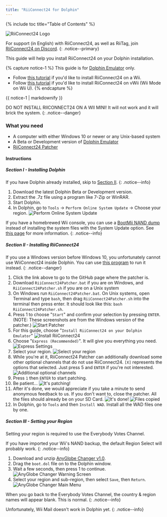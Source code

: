 ```yaml
---
title: "RiiConnect24 for Dolphin"
---
```


{% include toc title="Table of Contents" %}

![RiiConnect24 Logo](/images/riiconnect24/WiiRC24Logo.jpg)

For support (in English) with RiiConnect24, as well as RiiTag, join [RiiConnect24 on Discord](https://discord.gg/rc24).
{: .notice--primary}

This guide will help you install RiiConnect24 on your Dolphin installation.

{% capture notice-1 %}
This guide is for [Dolphin Emulator](https://dolphin-emu.org) only.

+ Follow [this tutorial](riiconnect24) if you'd like to install RiiConnect24 on a Wii.
+ Follow [this tutorial](riiconnect24-vwii) if you'd like to install RiiConnect24 on vWii (Wii Mode on Wii U).
{% endcapture %}

<div class="notice--warning">{{ notice-1 | markdownify }}</div>

DO NOT INSTALL RIICONNECT24 ON A WII MINI! It will not work and it will brick the system.
{: .notice--danger}

### What you need

* A computer with either Windows 10 or newer or any Unix-based system
* A Beta or Development version of [Dolphin Emulator](https://dolphin-emu.org/download/)
* [RiiConnect24 Patcher](https://github.com/RiiConnect24/RiiConnect24-Patcher/releases)

#### Instructions

##### Section I - Installing Dolphin

If you have Dolphin already installed, skip to [Section II](#section-ii---installing-riiconnect24).
{: .notice--info}

1. Download the latest Dolphin Beta or Development version.
1. Extract the .7z file using a program like 7-Zip or WinRAR.
1. Start Dolphin.
1. In Dolphin, go to `Tools` -> `Perform Online System Update` -> Choose your region.
    ![Perform Online System Update](/images/RiiConnect24/dolphin/1.jpg)

If you have a homebrewed Wii console, you can use a [BootMii NAND dump](bootmii) instead of installing the system files with the System Update option. See [this page](https://wiki.dolphin-emu.org/index.php?title=NAND_Usage_Guide) for more information.
{: .notice--info}

##### Section II - Installing RiiConnect24

If you use a Windows version before Windows 10, you unfortunately cannot use WiiConnect24 inside Dolphin. You can use [this program](https://github.com/RiiConnect24/.VFF-File-Downloader-for-Dolphin) to run it instead.
{: .notice--danger}

1. Click the link above to go to the GitHub page where the patcher is.
1. Download `RiiConnect24Patcher.bat` if you are on Windows, and `RiiConnect24Patcher.sh` if you are on a Unix system
1. On Windows run `RiiConnect24Patcher.bat`. On Unix systems, open Terminal and type `bash`, then drag `RiiConnect24Patcher.sh` into the terminal then press enter. It should look like this: `bash RiiConnect24Patcher.sh`.
1. Press 1 to choose "`Start`" and confirm your selection by pressing `ENTER`. (NOTE: These screenshots are from the Windows version of the patcher.)
    ![Start Patcher](/images/Riiconnect24/dolphin/2.png)
1. For this guide, choose "`Install RiiConnect24 on your Dolphin Emulator`"
    ![Install RiiConnect24](/images/RiiConnect24/dolphin/3.JPG)
1. Choose "`Express (Recommended)`". It will give you everything you need.
    ![Express Settings](/images/RiiConnect24/dolphin/4.JPG)
1. Select your region.
    ![Select your region](/images/RiiConnect24/dolphin/5.JPG)
1. While you're at it, RiiConnect24 Patcher can additionally download some other optional channels that do not use RiiConnect24. `[X]` represents the options that selected. Just press 5 and `ENTER` if you're not interested.
    ![Additional optional channels](/images/RiiConnect24/dolphin/6.JPG)
1. Press `1` then `ENTER` to start patching.
1. Be patient...
    ![It's patching!](/images/RiiConnect24/patcher/9.JPG)
1. After it's done, we would appreciate if you take a minute to send anonymous feedback to us.  If you don't want to, close the patcher. All the files should already be on your SD Card.
    ![It's done!](/images/RiiConnect24/patcher/10.JPG)
    ![Files copied](/images/RiiConnect24/patcher/11.PNG)
1. In Dolphin, go to `Tools` and then `Install WAD`. Install all the WAD files one by one.

##### Section III - Setting your Region

Setting your region is required to use the Everybody Votes Channel.

If you have imported your Wii's NAND backup, the default Region Select will probably work.
{: .notice--info}

1. Download and unzip [AnyGlobe Changer v1.0](https://github.com/fishguy6564/AnyGlobe-Changer/releases/download/1.0/AnyGlobe.Changer.zip).
1. Drag the `boot.dol` file on to the Dolphin window.
1. Wait a few seconds, then press 1 to continue.
    ![AnyGlobe Changer Warning Screen](/images/RiiConnect24/dolphin/anyglobe-warning.png)
1. Select your region and sub-region, then select `Save`, then `Return`.
    ![AnyGlobe Changer Main Menu](/images/RiiConnect24/dolphin/anyglobe-save.png)

When you go back to the Everybody Votes Channel, the country & region names will appear blank. This is normal.
{: .notice--info}

Unfortunately, Wii Mail doesn't work in Dolphin yet.
{: .notice--info}
